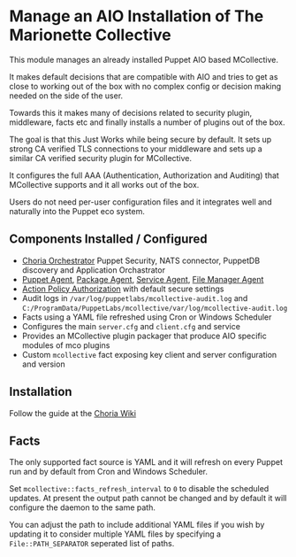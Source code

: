 Manage an AIO Installation of The Marionette Collective
=======================================================

This module manages an already installed Puppet AIO based MCollective.

It makes default decisions that are compatible with AIO and tries to get as
close to working out of the box with no complex config or decision making needed
on the side of the user.

Towards this it makes many of decisions related to security plugin, middleware,
facts etc and finally installs a number of plugins out of the box.

The goal is that this Just Works while being secure by default.  It sets up strong
CA verified TLS connections to your middleware and sets up a similar CA verified
security plugin for MCollective.

It configures the full AAA (Authentication, Authorization and Auditing) that MCollective
supports and it all works out of the box.

Users do not need per-user configuration files and it integrates well and naturally
into the Puppet eco system.

Components Installed / Configured
---------------------------------

  * [Choria Orchestrator](https://github.com/ripienaar/mcollective-choria) Puppet Security, NATS connector, PuppetDB discovery and Application Orchastrator
  * [Puppet Agent](https://github.com/puppetlabs/mcollective-puppet-agent), [Package Agent](https://github.com/puppetlabs/mcollective-package-agent), [Service Agent](https://github.com/puppetlabs/mcollective-service-agent), [File Manager Agent](https://github.com/puppetlabs/mcollective-filemgr-agent)
  * [Action Policy Authorization](https://github.com/puppetlabs/mcollective-actionpolicy-auth) with default secure settings
  * Audit logs in `/var/log/puppetlabs/mcollective-audit.log` and `C:/ProgramData/PuppetLabs/mcollective/var/log/mcollective-audit.log`
  * Facts using a YAML file refreshed using Cron or Windows Scheduler
  * Configures the main `server.cfg` and `client.cfg` and service
  * Provides an MCollective plugin packager that produce AIO specific modules of mco plugins
  * Custom `mcollective` fact exposing key client and server configuration and version

Installation
------------

Follow the guide at the [Choria Wiki](https://github.com/ripienaar/mcollective-choria/wiki)

Facts
-----

The only supported fact source is YAML and it will refresh on every Puppet run and by default
from Cron and Windows Scheduler.

Set `mcollective::facts_refresh_interval` to `0` to disable the scheduled updates.  At present
the output path cannot be changed and by default it will configure the daemon to the same path.

You can adjust the path to include additional YAML files if you wish by updating it to consider
multiple YAML files by specifying a `File::PATH_SEPARATOR` seperated list of paths.
